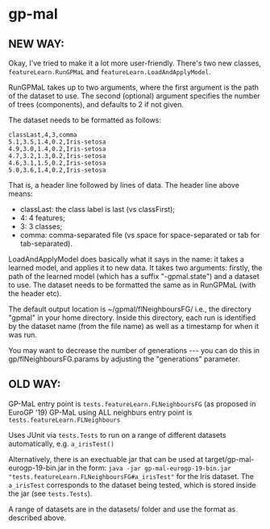# gp-mal

NEW WAY:
----------
Okay, I've tried to make it a lot more user-friendly. There's two new classes, `featureLearn.RunGPMaL` and `featureLearn.LoadAndApplyModel`.

RunGPMaL takes up to two arguments, where the first argument is the path of the dataset to use. The second (optional) argument specifies the number of trees (components), and defaults to 2 if not given.

The dataset needs to be formatted as follows:

```
classLast,4,3,comma
5.1,3.5,1.4,0.2,Iris-setosa
4.9,3.0,1.4,0.2,Iris-setosa
4.7,3.2,1.3,0.2,Iris-setosa
4.6,3.1,1.5,0.2,Iris-setosa
5.0,3.6,1.4,0.2,Iris-setosa
```
That is, a header line followed by lines of data. The header line above means:
* classLast: the class label is last (vs classFirst);
* 4: 4 features;
* 3: 3 classes;
* comma: comma-separated file (vs space for space-separated or tab for tab-separated).

LoadAndApplyModel does basically what it says in the name: it takes a learned model, and applies it to new data. It takes two arguments: firstly, the path of the learned model (which has a suffix "-gpmal.state") and a dataset to use. The dataset needs to be formatted the same as in RunGPMaL (with the header etc).

The default output location is ~/gpmal/flNeighboursFG/ i.e., the directory "gpmal" in your home directory. Inside this directory, each run is identified by the dataset name (from the file name) as well as a timestamp for when it was run.

You may want to decrease the number of generations --- you can do this in gp/flNeighboursFG.params by adjusting the "generations" parameter.

OLD WAY:
--------
GP-MaL entry point is `tests.featureLearn.FLNeighboursFG` (as proposed in EuroGP '19)
GP-MaL using ALL neighburs entry point is `tests.featureLearn.FLNeighbours`  

Uses JUnit via `tests.Tests` to run on a range of different datasets automatically, e.g. `a_irisTest()`  

Alternatively, there is an exectuable jar that can be used at target/gp-mal-eurogp-19-bin.jar in the form:
`java -jar gp-mal-eurogp-19-bin.jar "tests.featureLearn.FLNeighboursFG#a_irisTest"` for the Iris dataset. The `a_irisTest` corresponds to the dataset being tested, which is stored inside the jar (see `tests.Tests`). 

A range of datasets are in the datasets/ folder and use the format as described above.
